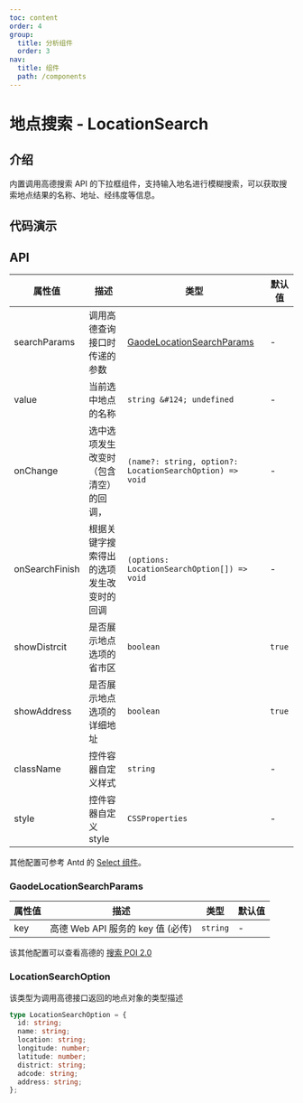 ```yaml
---
toc: content
order: 4
group:
  title: 分析组件
  order: 3
nav:
  title: 组件
  path: /components
---
```


# 地点搜索 - LocationSearch

## 介绍

内置调用高德搜索 API 的下拉框组件，支持输入地名进行模糊搜索，可以获取搜索地点结果的名称、地址、经纬度等信息。

## 代码演示

<code src="./demos/default.tsx" defaultShowCode compact></code>

## API

| 属性值 | 描述 | 类型 | 默认值 |
| --- | --- | --- | --- |
| searchParams | 调用高德查询接口时传递的参数 | [GaodeLocationSearchParams](#GaodeLocationSearchParams) | - |
| value | 当前选中地点的名称 | `string &#124; undefined` | - |
| onChange | 选中选项发生改变时（包含清空）的回调， | `(name?: string, option?: LocationSearchOption) => void` | - |
| onSearchFinish | 根据关键字搜索得出的选项发生改变时的回调 | `(options: LocationSearchOption[]) => void` | - |
| showDistrcit | 是否展示地点选项的省市区 | `boolean` | `true` |
| showAddress | 是否展示地点选项的详细地址 | `boolean` | `true` |
| className | 控件容器自定义样式 | `string` | - |
| style | 控件容器自定义 style | `CSSProperties` | - |

其他配置可参考 Antd 的 [Select 组件](https://ant.design/components/select-cn/#API)。

### GaodeLocationSearchParams

| 属性值 | 描述                              | 类型     | 默认值 |
| ------ | --------------------------------- | -------- | ------ |
| key    | 高德 Web API 服务的 key 值 (必传) | `string` | -      |

该其他配置可以查看高德的 [搜索 POI 2.0](https://lbs.amap.com/api/webservice/guide/api/newpoisearch)

### LocationSearchOption

该类型为调用高德接口返回的地点对象的类型描述

```ts
type LocationSearchOption = {
  id: string;
  name: string;
  location: string;
  longitude: number;
  latitude: number;
  district: string;
  adcode: string;
  address: string;
};
```
